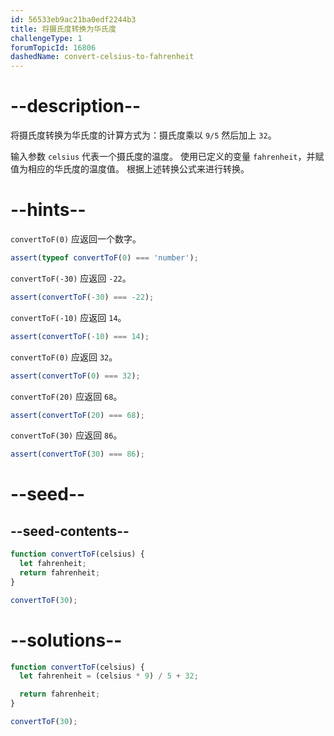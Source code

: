 ```yaml
---
id: 56533eb9ac21ba0edf2244b3
title: 将摄氏度转换为华氏度
challengeType: 1
forumTopicId: 16806
dashedName: convert-celsius-to-fahrenheit
---
```


# --description--

将摄氏度转换为华氏度的计算方式为：摄氏度乘以 `9/5` 然后加上 `32`。

输入参数 `celsius` 代表一个摄氏度的温度。 使用已定义的变量 `fahrenheit`，并赋值为相应的华氏度的温度值。 根据上述转换公式来进行转换。

# --hints--

`convertToF(0)` 应返回一个数字。

```js
assert(typeof convertToF(0) === 'number');
```

`convertToF(-30)` 应返回 `-22`。

```js
assert(convertToF(-30) === -22);
```

`convertToF(-10)` 应返回 `14`。

```js
assert(convertToF(-10) === 14);
```

`convertToF(0)` 应返回 `32`。

```js
assert(convertToF(0) === 32);
```

`convertToF(20)` 应返回 `68`。

```js
assert(convertToF(20) === 68);
```

`convertToF(30)` 应返回 `86`。

```js
assert(convertToF(30) === 86);
```

# --seed--

## --seed-contents--

```js
function convertToF(celsius) {
  let fahrenheit;
  return fahrenheit;
}

convertToF(30);
```

# --solutions--

```js
function convertToF(celsius) {
  let fahrenheit = (celsius * 9) / 5 + 32;

  return fahrenheit;
}

convertToF(30);
```
